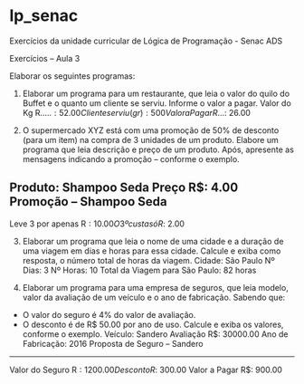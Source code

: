 # lp_senac

Exercícios da unidade curricular de Lógica de Programação - Senac ADS

Exercícios – Aula 3

Elaborar os seguintes programas:

1. Elaborar um programa para um restaurante, que leia o valor do quilo do Buffet e o quanto um cliente se serviu. Informe o valor a pagar.
Valor do Kg R$.....: 52.00
Cliente serviu (gr): 500
Valor a Pagar R$...: 26.00

2. O supermercado XYZ está com uma promoção de 50% de desconto (para um item) na compra de 3 unidades de um produto. Elabore um programa que leia descrição e preço de um produto. Após, apresente as mensagens indicando a promoção – conforme o exemplo.

Produto: Shampoo Seda
Preço R$: 4.00
Promoção – Shampoo Seda
----------------------------------
Leve 3 por apenas R$: 10.00
O 3º custa só R$: 2.00

3. Elaborar um programa que leia o nome de uma cidade e a duração de uma viagem em dias e horas para essa cidade. Calcule e exiba como resposta, o número total de horas da viagem.
Cidade: São Paulo
Nº Dias: 3
Nº Horas: 10
Total da Viagem para São Paulo: 82 horas

4. Elaborar um programa para uma empresa de seguros, que leia modelo, valor da avaliação de um veículo e o ano de fabricação. Sabendo que:
- O valor do seguro é 4% do valor de avaliação.
- O desconto é de R$ 50.00 por ano de uso.
Calcule e exiba os valores, conforme o exemplo.
Veículo: Sandero
Avaliação R$: 30000.00
Ano de Fabricação: 2016
Proposta de Seguro – Sandero
----------------------------
Valor do Seguro R$: 1200.00
Desconto R$: 300.00
Valor a Pagar R$: 900.00
